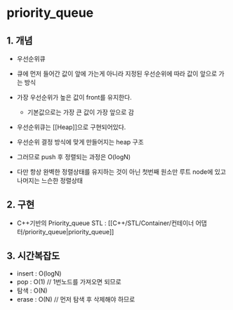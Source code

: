 # priority_queue

## 1. 개념
- 우선순위큐
- 큐에 먼저 들어간 값이 앞에 가는게 아니라 지정된 우선순위에 따라 값이 앞으로 가는 방식
- 가장 우선순위가 높은 값이 front를 유지한다.
	- 기본값으로는 가장 큰 값이 가장 앞으로 감

- 우선순위큐는 [[Heap]]으로 구현되어있다.
- 우선순위 결정 방식에 맞게 만들어지는 heap 구조
- 그러므로 push 후 정렬되는 과정은 O(logN)
- 다만 항상 완벽한 정렬상태를 유지하는 것이 아닌 첫번째 원소만 루트 node에 있고 나머지는 느슨한 정렬상태

## 2. 구현
- C++기반의 Priority_queue STL : [[C++/STL/Container/컨테이너 어댑터/priority_queue|priority_queue]]

## 3. 시간복잡도
- insert : O(logN)
- pop : O(1)         // 1번노드를 가져오면 되므로
- 탐색 : O(N)
- erase : O(N)      // 먼저 탐색 후 삭제해야 하므로